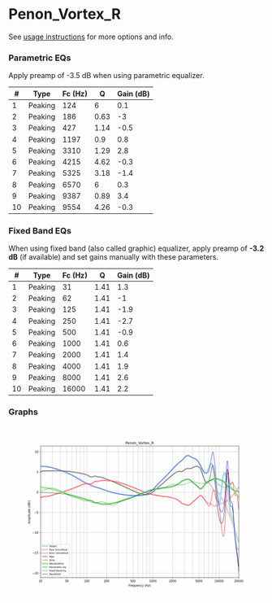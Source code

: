 # Penon_Vortex_R
See [usage instructions](https://github.com/jaakkopasanen/AutoEq#usage) for more options and info.

### Parametric EQs
Apply preamp of -3.5 dB when using parametric equalizer.

|   # | Type    |   Fc (Hz) |    Q |   Gain (dB) |
|-----|---------|-----------|------|-------------|
|   1 | Peaking |       124 | 6    |         0.1 |
|   2 | Peaking |       186 | 0.63 |        -3   |
|   3 | Peaking |       427 | 1.14 |        -0.5 |
|   4 | Peaking |      1197 | 0.9  |         0.8 |
|   5 | Peaking |      3310 | 1.29 |         2.8 |
|   6 | Peaking |      4215 | 4.62 |        -0.3 |
|   7 | Peaking |      5325 | 3.18 |        -1.4 |
|   8 | Peaking |      6570 | 6    |         0.3 |
|   9 | Peaking |      9387 | 0.89 |         3.4 |
|  10 | Peaking |      9554 | 4.26 |        -0.3 |

### Fixed Band EQs
When using fixed band (also called graphic) equalizer, apply preamp of **-3.2 dB** (if available) and set gains manually with these parameters.

|   # | Type    |   Fc (Hz) |    Q |   Gain (dB) |
|-----|---------|-----------|------|-------------|
|   1 | Peaking |        31 | 1.41 |         1.3 |
|   2 | Peaking |        62 | 1.41 |        -1   |
|   3 | Peaking |       125 | 1.41 |        -1.9 |
|   4 | Peaking |       250 | 1.41 |        -2.7 |
|   5 | Peaking |       500 | 1.41 |        -0.9 |
|   6 | Peaking |      1000 | 1.41 |         0.6 |
|   7 | Peaking |      2000 | 1.41 |         1.4 |
|   8 | Peaking |      4000 | 1.41 |         1.9 |
|   9 | Peaking |      8000 | 1.41 |         2.6 |
|  10 | Peaking |     16000 | 1.41 |         2.2 |

### Graphs
![](./Penon_Vortex_R.png)
